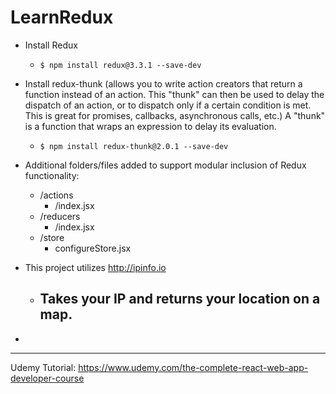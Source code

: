 # LearnRedux

- Install Redux
  - `$ npm install redux@3.3.1 --save-dev`

- Install redux-thunk (allows you to write action creators that return a function instead of an action. This "thunk"
  can then be used to delay the dispatch of an action, or to dispatch only if a certain condition is met. This is
  great for promises, callbacks, asynchronous calls, etc.)
  A "thunk" is a function that wraps an expression to delay its evaluation.
  - `$ npm install redux-thunk@2.0.1 --save-dev`

- Additional folders/files added to support modular inclusion of Redux functionality:
  - /actions
    - /index.jsx
  - /reducers
    - /index.jsx
  - /store
    - configureStore.jsx
  
- This project utilizes http://ipinfo.io
  - Takes your IP and returns your location on a map.
    - 
  
- 

---
Udemy Tutorial:
https://www.udemy.com/the-complete-react-web-app-developer-course
